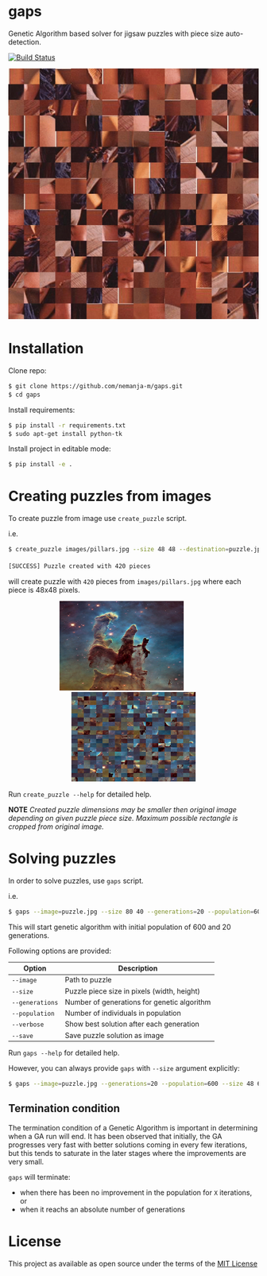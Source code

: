 # gaps

Genetic Algorithm based solver for jigsaw puzzles with piece size auto-detection.

[![Build Status](https://semaphoreci.com/api/v1/nemanja-m/gaps/branches/master/badge.svg)](https://semaphoreci.com/nemanja-m/gaps)

<p align="center">
  <img src="images/lena.gif" alt="demo" />
</p>

# Installation

Clone repo:

```bash
$ git clone https://github.com/nemanja-m/gaps.git
$ cd gaps
```

Install requirements:

```bash
$ pip install -r requirements.txt
$ sudo apt-get install python-tk
```

Install project in editable mode:

```bash
$ pip install -e .
```

# Creating puzzles from images

To create puzzle from image use `create_puzzle` script.

i.e.

```bash
$ create_puzzle images/pillars.jpg --size 48 48 --destination=puzzle.jpg

[SUCCESS] Puzzle created with 420 pieces

```

will create puzzle with `420` pieces from `images/pillars.jpg` where each piece is 48x48 pixels.

<div align="center">
  <img src="images/pillars.jpg" alt="original" width="250" height="180" />
  &nbsp; &nbsp; &nbsp; &nbsp; &nbsp; &nbsp;
  <img src="images/demo_puzzle.jpg" alt="puzzle" width="250" height="180" />
</div>

Run `create_puzzle --help` for detailed help.

__NOTE__ *Created puzzle dimensions may be smaller then original image depending on
given puzzle piece size. Maximum possible rectangle is cropped from original image.*

# Solving puzzles

In order to solve puzzles, use `gaps` script.

i.e.

```bash
$ gaps --image=puzzle.jpg --size 80 40 --generations=20 --population=600
```

This will start genetic algorithm with initial population of 600 and 20 generations.

Following options are provided:

Option          | Description
--------------- | -----------
`--image`       | Path to puzzle
`--size`        | Puzzle piece size in pixels (width, height)
`--generations` | Number of generations for genetic algorithm
`--population`  | Number of individuals in population
`--verbose`     | Show best solution after each generation
`--save`        | Save puzzle solution as image

Run `gaps --help` for detailed help.

However, you can always provide `gaps` with `--size` argument explicitly:

```bash
$ gaps --image=puzzle.jpg --generations=20 --population=600 --size 48 60
```

## Termination condition

The termination condition of a Genetic Algorithm is important in determining when a GA run will end.
It has been observed that initially, the GA progresses very fast with better solutions coming in every few iterations,
but this tends to saturate in the later stages where the improvements are very small.

`gaps` will terminate:

* when there has been no improvement in the population for `X` iterations, or
* when it reachs an absolute number of generations

# License

This project as available as open source under the terms of the [MIT License](http://opensource.org/licenses/MIT)

